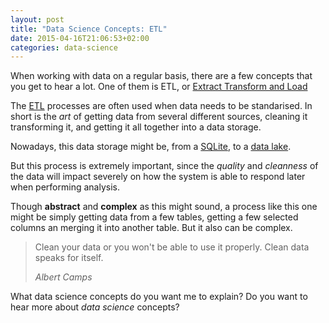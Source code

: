 ```yaml
---
layout: post
title: "Data Science Concepts: ETL"
date: 2015-04-16T21:06:53+02:00
categories: data-science
---
```


When working with data on a regular basis, there are a few concepts that you get to hear a lot. One of them is ETL, or [Extract Transform and Load][etl]

The [ETL][etl] processes are often used when data needs to be standarised. In short is the _art_ of getting data from several different sources, cleaning it transforming it, and getting it all together into a data storage.

Nowadays, this data storage might be, from a [SQLite](http://www.sqlite.org/), to a [data lake](http://en.wiktionary.org/wiki/data_lake).

But this process is extremely important, since the _quality_ and _cleanness_ of the data will impact severely on how the system is able to respond later when performing analysis.

Though **abstract** and **complex** as this might sound, a process like this one might be simply getting data from a few tables, getting a few selected columns an merging it into another table. But it also can be complex.

<blockquote><p>Clean your data or you won't be able to use it properly. Clean data speaks for itself.</p><footer><cite>Albert Camps</cite></footer></blockquote>

What data science concepts do you want me to explain? Do you want to hear more about _data science_ concepts?

[etl]: http://es.wikipedia.org/wiki/Extract,_transform_and_load
